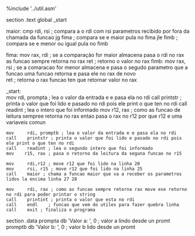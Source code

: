 %include '../util.asm'

section .text
global  _start

maior:
    cmp rdi, rsi ; compara a o rdi com rsi parametros recibido por fora da chamada da funcao
    jg fima ; compara se e maior pula no fima
    jle fimb ; compara se e menor ou igual pula no fimb

fima: mov rax, rdi  ; se a comparação for maior almacena pasa o rdi no rax as funcao sempre retorna no rax
    ret ; retorno o valor no rax
fimb: mov rax, rsi  ; se a comaracao for menor almacena e pasa o segudo parametro que a funcao uma funcao retorna e pasa ele no rax de novo      
	ret ; retorna o rax   funcao ten que retornar valor no rax

_start:            
	mov		rdi, prompta ; lea o valor da entrada e e pasa ela no rdi
    call    printstr ; printa o valor que foi lido e pasado no rdi pois ele print o que ten no rdi
	call	readint ; lea o intero que foi informado
    mov    r12, rax ; como as funcao de leitura sempree retorna no rax entao pasa o rax no r12 por que r12 e uma variaveis comun

    mov		rdi, promptb ; lea o valor da entrada e e pasa ela no rdi
    call    printstr ; printa o valor que foi lido e pasado no rdi pois ele print o que ten no rdi
	call	readint ; lea o segundo intero que foi informado
    mov    r15, rax ; pasa o retorno da leitura da seguna funcao no r15

    mov     rdi,r12 ; move r12 que foi lido na linha 20     
    mov     rsi, r15 ; move r12 que foi lido na linha 25     
    call    maior ; chama a funcao maior que va a receber os parametros lidos la encima linha 27 28

    mov		rdi, rax ; como as funcao sempre retorna rax move ese retorno no rdi para poder printar o string
	call 	printint ; printa o valor que esta no rdi
	call 	endl    ; funcao que vem do utiles para fazer quebra linha
    call    exit ; finaliza o programa
    
section	.data
    prompta	db 'Valor a: ', 0 ;  valor a  lindo desde un promt
    promptb	db 'Valor b: ', 0 ; valor b lido desde un  promt